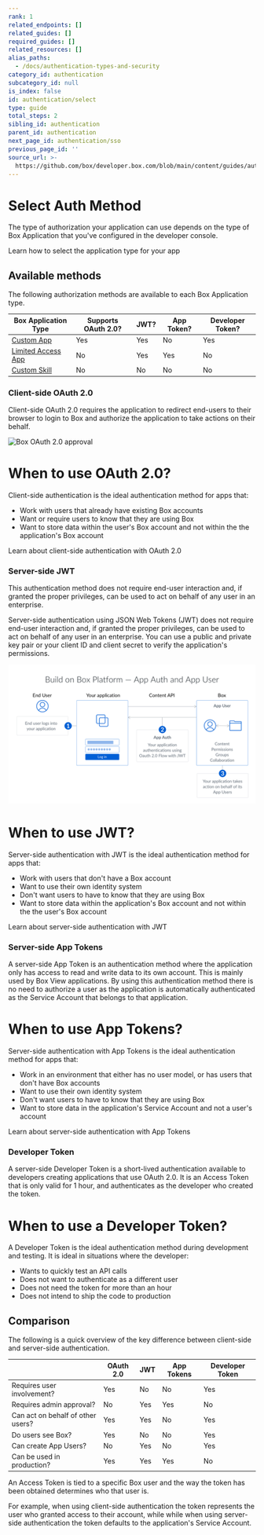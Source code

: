 ```yaml
---
rank: 1
related_endpoints: []
related_guides: []
required_guides: []
related_resources: []
alias_paths:
  - /docs/authentication-types-and-security
category_id: authentication
subcategory_id: null
is_index: false
id: authentication/select
type: guide
total_steps: 2
sibling_id: authentication
parent_id: authentication
next_page_id: authentication/sso
previous_page_id: ''
source_url: >-
  https://github.com/box/developer.box.com/blob/main/content/guides/authentication/select.md
---
```

# Select Auth Method

The type of authorization your application can use depends on the type of
Box Application that you've configured in the developer console.

<CTA to="guide://applications/select">

Learn how to select the application type for your app

</CTA>

## Available methods

The following authorization methods are available to each Box Application type.

<!-- markdownlint-disable line-length -->

| Box Application Type         | Supports OAuth 2.0? | JWT? | App Token? | Developer Token? |
| ---------------------------- | ------------------- | ---- | ---------- | ---------------- |
| [Custom App][custom-app]     | Yes                 | Yes  | No         | Yes              |
| [Limited Access App][la-app] | No                  | Yes  | Yes        | No               |
| [Custom Skill][custom-skill] | No                  | No   | No         | No               |

<!-- markdownlint-enable line-length -->

### Client-side OAuth 2.0

Client-side OAuth 2.0 requires the application to redirect end-users to their
browser to login to Box and authorize the application to take actions on their
behalf.

<ImageFrame center width="400" shadow border>

![Box OAuth 2.0 approval](./oauth2-grant.png)

</ImageFrame>

<Message>

# When to use OAuth 2.0?

Client-side authentication is the ideal authentication method for apps that:

- Work with users that already have existing Box accounts
- Want or require users to know that they are using Box
- Want to store data within the user's Box account and not within the the
  application's Box account

</Message>

<CTA to="guide://authentication/oauth2">

Learn about client-side authentication with OAuth 2.0

</CTA>

### Server-side JWT

This authentication method does not require end-user
interaction and, if granted the proper privileges, can be used
to act on behalf of any user in an enterprise.

Server-side authentication using JSON Web Tokens (JWT) does not require end-user
interaction and, if granted the proper privileges, can be used to act on behalf
of any user in an enterprise. You can use a public and private key pair or your
client ID and client secret to verify the application's permissions.

<ImageFrame center shadow border>

![Box JWT flow](./jwt-flow.png)

</ImageFrame>

<Message>

# When to use JWT?

Server-side authentication with JWT is the ideal authentication method for apps
that:

- Work with users that don't have a Box account
- Want to use their own identity system
- Don't want users to have to know that they are using Box
- Want to store data within the application's Box account and not within the the
  user's Box account

</Message>

<CTA to="guide://authentication/jwt">

Learn about server-side authentication with JWT

</CTA>

### Server-side App Tokens

A server-side App Token is an authentication method where the application only
has access to read and write data to its own account. This is mainly used by Box
View applications. By using this authentication method there is no need to
authorize a user as the application is automatically authenticated as the
Service Account that belongs to that application.

<Message>

# When to use App Tokens?

Server-side authentication with App Tokens is the ideal authentication method
for apps that:

- Work in an environment that either has no user model, or has users that don't
  have Box accounts
- Want to use their own identity system
- Don't want users to have to know that they are using Box
- Want to store data in the application's Service Account and not a user's account

</Message>

<CTA to="guide://authentication/app-token">

Learn about server-side authentication with App Tokens

</CTA>

### Developer Token

A server-side Developer Token is a short-lived authentication available to
developers creating applications that use OAuth 2.0. It is an Access
Token that is only valid for 1 hour, and authenticates as the developer who
created the token.

<Message>

# When to use a Developer Token?

A Developer Token is the ideal authentication method during development and
testing. It is ideal in situations where the developer:

- Wants to quickly test an API calls
- Does not want to authenticate as a different user
- Does not need the token for more than an hour
- Does not intend to ship the code to production

</Message>

## Comparison

The following is a quick overview of the key difference between client-side and
server-side authentication.

<!-- markdownlint-disable line-length -->

|                                   | OAuth 2.0 | JWT | App Tokens | Developer Token |
| --------------------------------- | --------- | --- | ---------- | --------------- |
| Requires user involvement?        | Yes       | No  | No         | Yes             |
| Requires admin approval?          | No        | Yes | Yes        | No              |
| Can act on behalf of other users? | Yes       | Yes | No         | Yes             |
| Do users see Box?                 | Yes       | No  | No         | Yes             |
| Can create App Users?             | No        | Yes | No         | Yes             |
| Can be used in production?        | Yes       | Yes | Yes        | No              |

<!-- markdownlint-enable line-length -->

<Message>

An Access Token is tied to a specific Box user and the way the token has been
obtained determines who that user is.

For example, when using client-side authentication the token represents the
user who granted access to their account, while while when using server-side
authentication the token defaults to the application's Service Account.

</Message>

[custom-app]: guide://applications/custom-apps
[custom-skill]: guide://applications/custom-skills
[la-app]: guide://applications/web-app-integrations